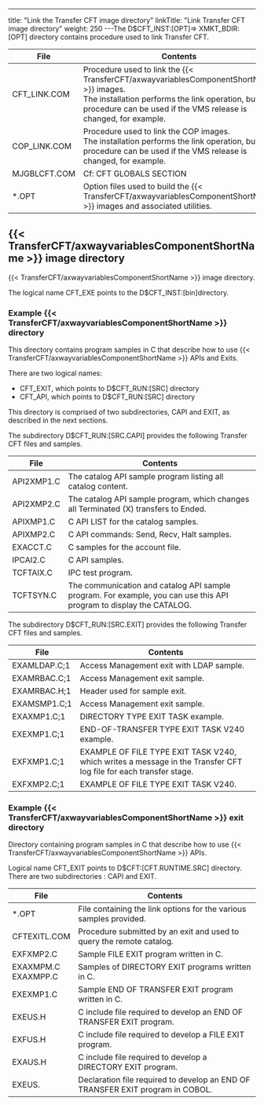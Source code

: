 ---
title: "Link the Transfer CFT image directory"
linkTitle: "Link Transfer CFT image directory"
weight: 250
---The D$CFT_INST:[OPT]=> XMKT_BDIR:[OPT] directory contains procedure used to link Transfer CFT.


| File  | Contents  |
| --- | --- |
| CFT_LINK.COM | Procedure used to link the {{< TransferCFT/axwayvariablesComponentShortName  >}} images.<br /> The installation performs the link operation, but this procedure can be used if the VMS release is changed, for example. |
| COP_LINK.COM | Procedure used to link the COP images.<br /> The installation performs the link operation, but this procedure can be used if the VMS release is changed, for example. |
| MJGBLCFT.COM | Cf: CFT GLOBALS SECTION |
| *.OPT | Option files used to build the {{< TransferCFT/axwayvariablesComponentShortName  >}} images and associated utilities. |


## {{< TransferCFT/axwayvariablesComponentShortName  >}} image directory

{{< TransferCFT/axwayvariablesComponentShortName  >}} image directory.

The logical name CFT_EXE points to the D$CFT_INST:[bin]directory.

### Example {{< TransferCFT/axwayvariablesComponentShortName  >}} directory

This directory contains program samples in C that describe how to use {{< TransferCFT/axwayvariablesComponentShortName  >}} APIs and Exits.

There are two logical names:

* CFT_EXIT, which points to D$CFT_RUN:[SRC] directory
* CFT_API, which points to D$CFT_RUN:[SRC] directory

This directory is comprised of two subdirectories, CAPI and EXIT, as described in the next sections.

The subdirectory D$CFT_RUN:[SRC.CAPI] provides the following Transfer CFT files and samples.


| File  | Contents  |
| --- | --- |
| API2XMP1.C  | The catalog API sample program listing all catalog content.  |
| API2XMP2.C  | The catalog API sample program, which changes all Terminated (X) transfers to Ended.  |
| APIXMP1.C  | C API LIST for the catalog samples.  |
| APIXMP2.C  | C API commands: Send, Recv, Halt samples.  |
| EXACCT.C  | C samples for the account file.  |
| IPCAI2.C  | C API samples.  |
| TCFTAIX.C  | IPC test program.  |
| TCFTSYN.C  | The communication and catalog API sample program. For example, you can use this API program to display the CATALOG.  |


The subdirectory D$CFT_RUN:[SRC.EXIT] provides the following Transfer CFT files and samples.


| File  | Contents  |
| --- | --- |
| EXAMLDAP.C;1  | Access Management exit with LDAP sample.  |
| EXAMRBAC.C;1  | Access Management exit sample.  |
| EXAMRBAC.H;1  | Header used for sample exit.  |
| EXAMSMP1.C;1  | Access Management exit sample.  |
| EXAXMP1.C;1  | DIRECTORY TYPE EXIT TASK example.  |
| EXEXMP1.C;1  | END-OF-TRANSFER TYPE EXIT TASK V240 example.  |
| EXFXMP1.C;1  | EXAMPLE OF FILE TYPE EXIT TASK V240, which writes a message in the Transfer CFT log file for each transfer stage.  |
| EXFXMP2.C;1  | EXAMPLE OF FILE TYPE EXIT TASK V240.  |


### Example {{< TransferCFT/axwayvariablesComponentShortName  >}} exit directory

Directory containing program samples in C that describe how to use {{< TransferCFT/axwayvariablesComponentShortName  >}} APIs.

Logical name CFT_EXIT points to D$CFT:[CFT.RUNTIME.SRC] directory. There are two subdirectories : CAPI and EXIT.


| File  | Contents  |
| --- | --- |
| *.OPT | File containing the link options for the various samples provided. |
| CFTEXITL.COM | Procedure submitted by an exit and used to query the remote catalog. |
| EXFXMP2.C | Sample FILE EXIT program written in C. |
| EXAXMPM.C<br /> EXAXMPP.C | Samples of DIRECTORY EXIT programs written in C. |
| EXEXMP1.C | Sample END OF TRANSFER EXIT program written in C. |
| EXEUS.H | C include file required to develop an END OF TRANSFER EXIT program. |
| EXFUS.H | C include file required to develop a FILE EXIT program. |
| EXAUS.H | C include file required to develop a DIRECTORY EXIT program. |
| EXEUS. | Declaration file required to develop an END OF TRANSFER EXIT program in COBOL. |

